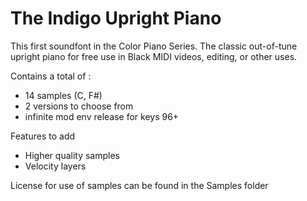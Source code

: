 # The Indigo Upright Piano
This first soundfont in the Color Piano Series.
The classic out-of-tune upright piano for free use in Black MIDI videos, editing, or other uses.

Contains a total of :
- 14 samples (C, F#)
- 2 versions to choose from
- infinite mod env release for keys 96+

Features to add
- Higher quality samples
- Velocity layers

License for use of samples can be found in the Samples folder
